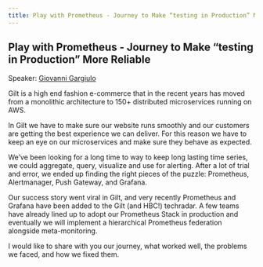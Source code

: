 ```yaml
---
title: Play with Prometheus - Journey to Make “testing in Production” More Reliable
---
```


## Play with Prometheus - Journey to Make “testing in Production” More Reliable

Speaker: [Giovanni Gargiulo](/2017-munich/speakers/giovanni-gargiulo/)

Gilt is a high end fashion e-commerce that in the recent years has moved from a monolithic architecture to 150+ distributed microservices running on AWS.

In Gilt we have to make sure our website runs smoothly and our customers are getting the best experience we can deliver. For this reason we have to keep an eye on our microservices and make sure they behave as expected.

We’ve been looking for a long time to way to keep long lasting time series, we could aggregate, query, visualize and use for alerting. After a lot of trial and error, we ended up finding the right pieces of the puzzle: Prometheus, Alertmanager, Push Gateway, and Grafana.

Our success story went viral in Gilt, and very recently Prometheus and Grafana have been added to the Gilt (and HBC!) techradar. A few teams have already lined up to adopt our Prometheus Stack in production and eventually we will implement a hierarchical Prometheus federation alongside meta-monitoring.

I would like to share with you our journey, what worked well, the problems we faced, and how we fixed them.

